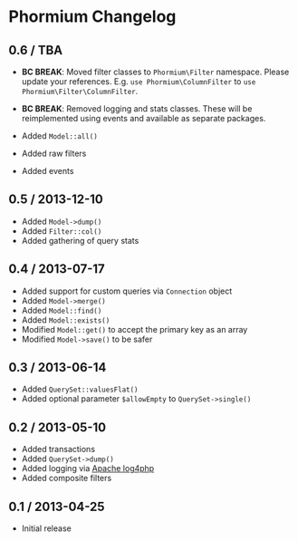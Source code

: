 Phormium Changelog
==================

0.6 / TBA
---------
* **BC BREAK**: Moved filter classes to `Phormium\Filter` namespace. Please update
  your references. E.g. `use Phormium\ColumnFilter` to
  `use Phormium\Filter\ColumnFilter`.
* **BC BREAK**: Removed logging and stats classes. These will be reimplemented
  using events and available as separate packages.

* Added `Model::all()`
* Added raw filters
* Added events

0.5 / 2013-12-10
----------------

* Added `Model->dump()`
* Added `Filter::col()`
* Added gathering of query stats

0.4 / 2013-07-17
----------------

* Added support for custom queries via `Connection` object
* Added `Model->merge()`
* Added `Model::find()`
* Added `Model::exists()`
* Modified `Model::get()` to accept the primary key as an array
* Modified `Model->save()` to be safer

0.3 / 2013-06-14
----------------

* Added `QuerySet::valuesFlat()`
* Added optional parameter `$allowEmpty` to `QuerySet->single()`

0.2 / 2013-05-10
----------------

* Added transactions
* Added `QuerySet->dump()`
* Added logging via [Apache log4php](http://logging.apache.org/log4php/)
* Added composite filters

0.1 / 2013-04-25
----------------

* Initial release
